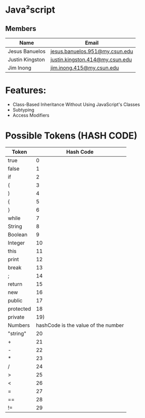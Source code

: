 # Java²script
Members
---
|Name|Email|
|----|-----|
|Jesus Banuelos|jesus.banuelos.951@my.csun.edu|
|Justin Kingston|justin.kingston.414@my.csun.edu|
Jim Inong|jim.inong.415@my.csun.edu|

# Features:
* Class-Based Inheritance Without Using JavaScript's Classes
* Subtyping
* Access Modifiers


# Possible Tokens (HASH CODE)
|Token|Hash Code|
|-----|---------|
|true|0|
|false|1|
|if|2| 
|(|3|
|)|4|
|{|5|
|}|6|
|while|7|
|String|8|
|Boolean|9|
|Integer|10|
|this|11|
|print|12|
|break|13| 
|;|14|
|return|15|
|new|16|
|public|17|
|protected|18|
|private|19)
|Numbers|hashCode is the value of the number|
|"string"|20|
|+|21|
|-|22|
|*|23|
|/|24|
|>|25|
|< |26|
|=|27|
|==|28|
|!= |29|
